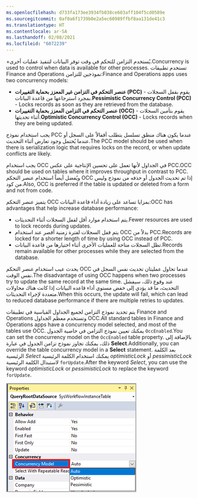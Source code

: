```yaml
---
ms.openlocfilehash: d733fa173ee3934fb038ce603aff104f5cd0589e
ms.sourcegitcommit: 0af0a6f1739b0e2a5ec60989ffbf8aa131de41c3
ms.translationtype: HT
ms.contentlocale: ar-SA
ms.lasthandoff: 02/08/2021
ms.locfileid: "6072239"
---
```

<span data-ttu-id="bfb9f-101">+يُستخدم التزامن للتحكم في وقت توفر البيانات لتنفيذ عمليات أخرى.</span><span class="sxs-lookup"><span data-stu-id="bfb9f-101">Concurrency is used to control when data is available for other processes.</span></span> <span data-ttu-id="bfb9f-102">تستخدم تطبيقات Finance and Operations نموذجين للتزامن:</span><span class="sxs-lookup"><span data-stu-id="bfb9f-102">Finance and Operations apps uses two concurrency models:</span></span>

-   <span data-ttu-id="bfb9f-103">**عنصر التحكم في التزامن غير المعزز بحماية التغييرات (PCC)** - يقوم بقفل السجلات بمجرد استرجاعها من قاعدة البيانات.</span><span class="sxs-lookup"><span data-stu-id="bfb9f-103">**Pessimistic Concurrency Control (PCC)** - Locks records as soon as    they are retrieved from the database.</span></span>
-   <span data-ttu-id="bfb9f-104">**عنصر التحكم في التزامن المعزز بحماية التغييرات (OCC)** - يقوم بتأمين السجلات أثناء تحديثها.</span><span class="sxs-lookup"><span data-stu-id="bfb9f-104">**Optimistic Concurrency Control (OCC)** - Locks records when they    are being updated.</span></span>

<span data-ttu-id="bfb9f-105">يجب استخدام نموذج PCC عندما يكون هناك منطق تسلسل يتطلب أقفالاً على السجل أو عندما يُحتمل وجود تعارض أثناء التحديث.</span><span class="sxs-lookup"><span data-stu-id="bfb9f-105">The PCC model should be used when there is serialization logic that requires locks on the record, or when update conflicts are likely.</span></span>

<span data-ttu-id="bfb9f-106">يجب استخدام OCC في الجداول لأنها تعمل على تحسين الإنتاجية على عكس PCC.</span><span class="sxs-lookup"><span data-stu-id="bfb9f-106">OCC should be used on tables where it improves throughput in contrast to PCC.</span></span> <span data-ttu-id="bfb9f-107">ويُفضل أيضاً استخدام عنصر التحكم OCC إذا تم تحديث الجدول أو حذفه من نموذج وليس من كود.</span><span class="sxs-lookup"><span data-stu-id="bfb9f-107">Also, OCC is preferred if the table is updated or deleted from a form and not from code.</span></span>
 
<span data-ttu-id="bfb9f-108">يتميز عنصر التحكم OCC بمزايا تساعد على زيادة أداء قاعدة البيانات:</span><span class="sxs-lookup"><span data-stu-id="bfb9f-108">OCC has advantages that help increase database performance:</span></span>

-   <span data-ttu-id="bfb9f-109">يتم استخدام موارد أقل لقفل السجلات أثناء التحديثات.</span><span class="sxs-lookup"><span data-stu-id="bfb9f-109">Fewer resources are used to lock records during updates.</span></span>
-   <span data-ttu-id="bfb9f-110">يتم قفل السجلات لفترة زمنية أقصر عند استخدام OCC بدلاً من PCC.</span><span class="sxs-lookup"><span data-stu-id="bfb9f-110">Records are locked for a shorter length of time by using OCC instead of PCC.</span></span>
-   <span data-ttu-id="bfb9f-111">تظل السجلات متاحة للعمليات الأخرى أثناء اختيارها من قاعدة البيانات.</span><span class="sxs-lookup"><span data-stu-id="bfb9f-111">Records remain available for other processes while they are selected    from the database.</span></span>

<span data-ttu-id="bfb9f-112">يحدث عيب استخدام عنصر التحكم OCC عندما تحاول عمليتان تحديث نفس السجل في نفس الوقت.</span><span class="sxs-lookup"><span data-stu-id="bfb9f-112">The disadvantage of using OCC happens when two processes try to update the same record at the same time.</span></span> <span data-ttu-id="bfb9f-113">عند وقوع ذلك، سيفشل التحديث، ما قد يؤدي إلى خفض مستوي أداء قاعده البيانات إذا كانت هناك محاولات متعددة لإجراء التحديثات.</span><span class="sxs-lookup"><span data-stu-id="bfb9f-113">When this occurs, the update will fail, which can lead to reduced database performance if there are multiple retries to updates.</span></span>

<span data-ttu-id="bfb9f-114">يتم تحديد نموذج التزامن لجميع الجداول القياسية في تطبيقات Finance and Operations وتستخدم معظم الجداول OCC.</span><span class="sxs-lookup"><span data-stu-id="bfb9f-114">All standard tables in Finance and Operations apps have a concurrency model selected, and most of the tables use OCC.</span></span> <span data-ttu-id="bfb9f-115">يمكنك تعيين نموذج التزامن في خاصية الجدول `OccEnabled`.</span><span class="sxs-lookup"><span data-stu-id="bfb9f-115">You can set the concurrency model on the `OccEnabled` table property.</span></span> <span data-ttu-id="bfb9f-116">بالإضافة إلى ذلك، يمكنك تجاوز نموذج تزامن الجدول في عبارة **Select**.</span><span class="sxs-lookup"><span data-stu-id="bfb9f-116">Additionally, you can override the table concurrency model in a **Select** statement.</span></span> <span data-ttu-id="bfb9f-117">بعد الكلمة الرئيسية *Select* يمكنك استخدام الكلمة الرئيسية *optimisticLock* أو *pessimisticLock* لاستبدال الكلمة الرئيسية `forUpdate`.</span><span class="sxs-lookup"><span data-stu-id="bfb9f-117">After the keyword *Select*, you can use the keyword *optimisticLock* or *pessimisticLock* to replace the keyword `forUpdate`.</span></span>

![لقطة شاشة لصفحة الخصائص، مع إبراز القائمة المنسدلة لنموذج التزامن.](../media/concurrency-1.png)

